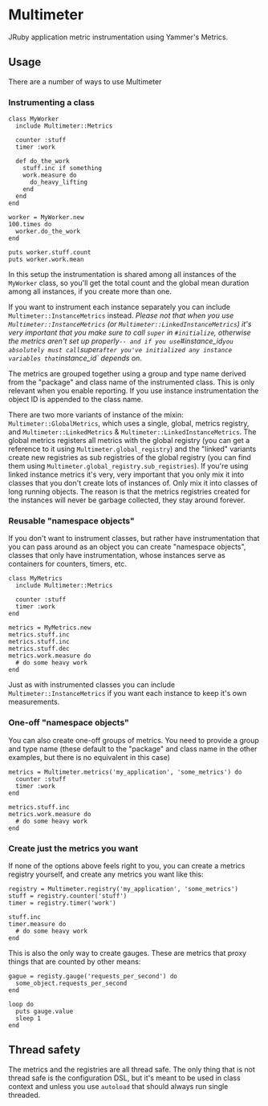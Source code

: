 # Multimeter

JRuby application metric instrumentation using Yammer's Metrics.

## Usage

There are a number of ways to use Multimeter

### Instrumenting a class

    class MyWorker
      include Multimeter::Metrics

      counter :stuff
      timer :work

      def do_the_work
        stuff.inc if something
        work.measure do
          do_heavy_lifting
        end
      end
    end

    worker = MyWorker.new
    100.times do
      worker.do_the_work
    end
    
    puts worker.stuff.count
    puts worker.work.mean

In this setup the instrumentation is shared among all instances of the `MyWorker` class, so you'll get the total count and the global mean duration among all instances, if you create more than one.

If you want to instrument each instance separately you can include `Multimeter::InstanceMetrics` instead. _Please not that when you use `Multimeter::InstanceMetrics` (or `Multimeter::LinkedInstanceMetrics`) it's very important that you make sure to call `super` in `#initialize`, otherwise the metrics aren't set up properly` -- and if you use `#instance_id` you absolutely must call `super` after you've initialized any instance variables that `instance_id` depends on_.

The metrics are grouped together using a group and type name derived from the "package" and class name of the instrumented class. This is only relevant when you enable reporting. If you use instance instrumentation the object ID is appended to the class name.

There are two more variants of instance of the mixin: `Multimeter::GlobalMetrics`, which uses a single, global, metrics registry, and `Multimeter::LinkedMetrics` & `Multimeter::LinkedInstanceMetrics`. The global metrics registers all metrics with the global registry (you can get a reference to it using `Multimeter.global_registry`) and the "linked" variants create new registries as sub registries of the global registry (you can find them using `Multimeter.global_registry.sub_registries`). If you're using linked instance metrics it's very, very important that you only mix it into classes that you don't create lots of instances of. Only mix it into classes of long running objects. The reason is that the metrics registries created for the instances will never be garbage collected, they stay around forever.

### Reusable "namespace objects"

If you don't want to instrument classes, but rather have instrumentation that you can pass around as an object you can create "namespace objects", classes that only have instrumentation, whose instances serve as containers for counters, timers, etc.

    class MyMetrics
      include Multimeter::Metrics

      counter :stuff
      timer :work
    end

    metrics = MyMetrics.new
    metrics.stuff.inc
    metrics.stuff.inc
    metrics.stuff.dec
    metrics.work.measure do
      # do some heavy work
    end

Just as with instrumented classes you can include `Multimeter::InstanceMetrics` if you want each instance to keep it's own measurements.

### One-off "namespace objects"

You can also create one-off groups of metrics. You need to provide a group and type name (these default to the "package" and class name in the other examples, but there is no equivalent in this case)

    metrics = Multimeter.metrics('my_application', 'some_metrics') do
      counter :stuff
      timer :work
    end

    metrics.stuff.inc
    metrics.work.measure do
      # do some heavy work
    end

### Create just the metrics you want

If none of the options above feels right to you, you can create a metrics registry yourself, and create any metrics you want like this:

    registry = Multimeter.registry('my_application', 'some_metrics')
    stuff = registry.counter('stuff')
    timer = registry.timer('work')

    stuff.inc
    timer.measure do
      # do some heavy work
    end

This is also the only way to create gauges. These are metrics that proxy things that are counted by other means:

    gague = registy.gauge('requests_per_second') do
      some_object.requests_per_second
    end

    loop do
      puts gauge.value
      sleep 1
    end

## Thread safety

The metrics and the registries are all thread safe. The only thing that is not thread safe is the configuration DSL, but it's meant to be used in class context and unless you use `autoload` that should always run single threaded.